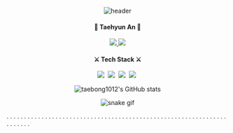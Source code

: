 <div align="center">
  
  ![header](https://capsule-render.vercel.app/api?type=waving&color=F4A141&height=200&section=header&text=Hi,%20there&fontSize=60&animation=fadeIn&fontAlignY=38&desc=I'm%20taehyun&descAlignY=53&descAlign=56)
  
  <!--  내 사이트들  -->
  <p align="center">
    <h4>🌊 Taehyun An 🌊</h4>
      <a href="https://velog.io/@taebong1012" target="_blank">
        <img src="https://img.shields.io/badge/Velog-20C997?style=flat-square&logo=Velog&logoColor=white"/>
      </a>
      <a href="https://www.instagram.com/taebong10.12/" target="_blank">
       <img src="https://img.shields.io/badge/Instagram-FE1E82?style=flat-square&logo=Instagram&logoColor=white"/>
      </a>
  </p>
  
  <!--  기술스택  -->
  <p align="center">
    <h4>⚔️ Tech Stack ⚔️</h4>
    <img src="https://img.shields.io/badge/Javascript-F7DF1E?style=flat-square&logo=Javascript&logoColor=white"/>&nbsp 
    <img src="https://img.shields.io/badge/React-61DAFB?style=flat-square&logo=React&logoColor=white"/>&nbsp
    <img src="https://img.shields.io/badge/StyledComponents-DB7093?style=flat-square&logo=styled-components&logoColor=white"/>&nbsp
    <img src="https://img.shields.io/badge/Java-007396?style=flat-square&logo=Java&logoColor=white"/>&nbsp
<!--     <img src="https://img.shields.io/badge/Redux-764ABC?style=flat-square&logo=Redux&logoColor=white"/>&nbsp -->
  </p>
  
  ![taebong1012's GitHub stats](https://github-readme-stats.vercel.app/api?username=taebong1012&hide=contribs&theme=flag-india)
  
  ![snake gif](https://github.com/taebong1012/taebong1012/blob/output/github-contribution-grid-snake.svg)
  
</div>

.
.
.
.
.
.
.
.
.
.
.
.
.
.
.
.
.
.
.
.
.
.
.
.
.
.
.
.
.
.
.
.
.
.
.
.
.
.
.
.
.
.
.
.
.
.
.
.
.
.
.
.
.
.
.
.
.
.
.
.
.
.
.
.
.
.
.
.
.
.

